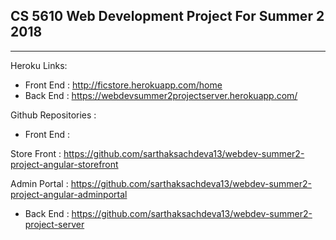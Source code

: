 ## CS 5610 Web Development Project For Summer 2 2018
*** 

Heroku Links:

* Front End : http://ficstore.herokuapp.com/home
* Back End : https://webdevsummer2projectserver.herokuapp.com/

Github Repositories :

* Front End : 

Store Front : https://github.com/sarthaksachdeva13/webdev-summer2-project-angular-storefront

Admin Portal : https://github.com/sarthaksachdeva13/webdev-summer2-project-angular-adminportal

* Back End : https://github.com/sarthaksachdeva13/webdev-summer2-project-server
